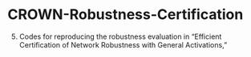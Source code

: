 # CROWN-Robustness-Certification
5. Codes for reproducing the robustness evaluation in “Efficient Certification of Network Robustness with General Activations,”

